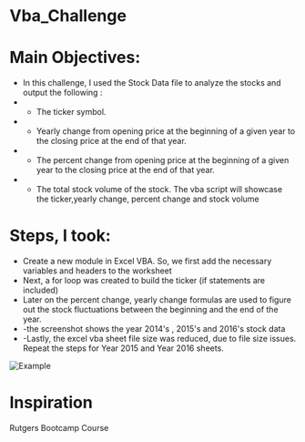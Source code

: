 # Vba_Challenge
# Main Objectives:
* In this challenge, I used the Stock Data file to analyze the stocks and output the following : 
* * The ticker symbol.
* * Yearly change from opening price at the beginning of a given year to the closing price at the end of that year.
* * The percent change from opening price at the beginning of a given year to the closing price at the end of that year.
* * The total stock volume of the stock. The vba script will showcase the ticker,yearly change, percent change and stock volume 

# Steps, I took:
* Create a new module in Excel VBA. So, we first add the necessary variables and headers to the worksheet
* Next, a for loop was created to build the ticker (if statements are included)
* Later on the percent change, yearly change formulas are used to figure out the stock fluctuations between the beginning and the end of the year.
* -the screenshot shows the year 2014's , 2015's and 2016's stock data
* -Lastly, the excel vba sheet file size was reduced, due to file size issues. Repeat the steps for Year 2015 and Year 2016 sheets.



![Example](https://github.com/sherinmatt/blob/Vba_Challenge/master/images/year_2014.png)

# Inspiration
Rutgers Bootcamp Course






